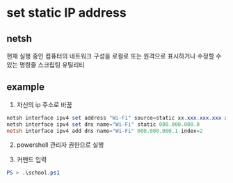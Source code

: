 # set static IP address 



## netsh

현재 실행 중인 컴퓨터의 네트워크 구성을 로컬로 또는 원격으로 표시하거나 수정할 수 있는 명령줄 스크립팅 유틸리티



## example 



1. 자신의 ip 주소로 바꿈  

```powershell
netsh interface ipv4 set address "Wi-Fi" source=static xx.xxx.xxx.xxx xxx.xxx.xxx.x xx.xxx.xxx.x
netsh interface ipv4 set dns name="Wi-Fi" static 000.000.000.0
netsh interface ipv4 add dns name="Wi-Fi" 000.000.000.1 index=2
```



2. powershell 관리자 권한으로 실행 



3. 커맨드 입력 

```powershell
PS > .\school.ps1
```



